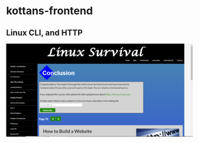 # kottans-frontend

## Linux CLI, and HTTP

![done lessons](https://github.com/dmitriyivashchenko/kottans-frontend/blob/master/task_linux_cli/Screenshot_1.png)